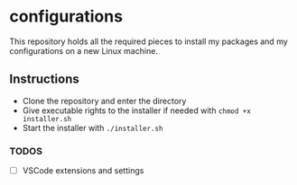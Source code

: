# configurations

This repository holds all the required pieces to install my packages and my configurations on a new Linux machine.

## Instructions

* Clone the repository and enter the directory
* Give executable rights to the installer if needed with `chmod +x installer.sh`
* Start the installer with `./installer.sh`

### TODOS

- [ ] VSCode extensions and settings
